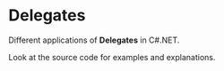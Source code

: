 # Delegates
<p>Different applications of <strong>Delegates</strong> in C#.NET.</p>
<p>Look at the source code for examples and explanations.</p>
